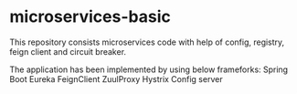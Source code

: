 # microservices-basic
This repository consists microservices code with help of config, registry, feign client and  circuit breaker.

The application has been implemented by using below frameforks:
Spring Boot
Eureka
FeignClient
ZuulProxy
Hystrix
Config server
